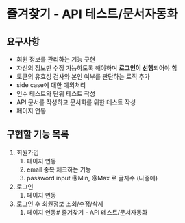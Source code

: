 # 즐겨찾기 - API 테스트/문서자동화

## 요구사항

- 회원 정보를 관리하는 기능 구현
- 자신의 정보만 수정 가능하도록 해야하며 **로그인이 선행**되어야 함
- 토큰의 유효성 검사와 본인 여부를 판단하는 로직 추가
- side case에 대한 예외처리
- 인수 테스트와 단위 테스트 작성
- API 문서를 작성하고 문서화를 위한 테스트 작성
- 페이지 연동

## 구현할 기능 목록

1. 회원가입
    1. 페이지 연동
    2. email 중복 체크하는 기능
    3. password input @Min, @Max 로 글자수 (나중에)
2. 로그인
    1. 페이지 연동
3. 로그인 후 회원정보 조회/수정/삭제
    1. 페이지 연동# 즐겨찾기 - API 테스트/문서자동화